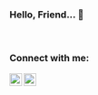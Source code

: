 ### Hello, Friend... 👋

<br/>

### Connect with me:

[<img align="left" width="22px" src="https://static-exp3.licdn.com/sc/h/al2o9zrvru7aqj8e1x2rzsrca" />](https://www.linkedin.com/in/sujith-d/)
[<img align="left" width="22px" src="https://www.instagram.com/static/images/ico/favicon-192.png/68d99ba29cc8.png" />](https://www.instagram.com/thealoneprogrammer/)
